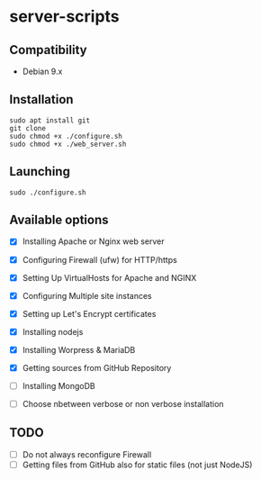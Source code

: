 # server-scripts

## Compatibility

* Debian 9.x

## Installation

```shell
sudo apt install git
git clone
sudo chmod +x ./configure.sh
sudo chmod +x ./web_server.sh
```
## Launching

```shell
sudo ./configure.sh
```

## Available options

- [x] Installing Apache or Nginx web server
- [x] Configuring Firewall (ufw) for HTTP/https
- [x] Setting Up VirtualHosts for Apache and NGINX
- [x] Configuring Multiple site instances
- [x] Setting up Let's Encrypt certificates

- [x] Installing nodejs
- [x] Installing Worpress & MariaDB
- [x] Getting sources from GitHub Repository

- [ ] Installing MongoDB
- [ ] Choose nbetween verbose or non verbose installation

## TODO
- [ ] Do not always reconfigure Firewall
- [ ] Getting files from GitHub also for static files (not just NodeJS)
